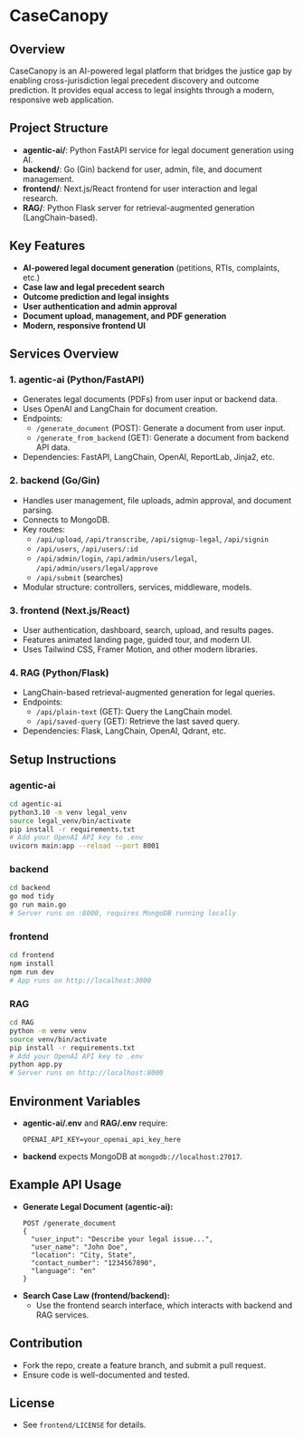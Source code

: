 # CaseCanopy

## Overview
CaseCanopy is an AI-powered legal platform that bridges the justice gap by enabling cross-jurisdiction legal precedent discovery and outcome prediction. It provides equal access to legal insights through a modern, responsive web application.

## Project Structure
- **agentic-ai/**: Python FastAPI service for legal document generation using AI.
- **backend/**: Go (Gin) backend for user, admin, file, and document management.
- **frontend/**: Next.js/React frontend for user interaction and legal research.
- **RAG/**: Python Flask server for retrieval-augmented generation (LangChain-based).

## Key Features
- **AI-powered legal document generation** (petitions, RTIs, complaints, etc.)
- **Case law and legal precedent search**
- **Outcome prediction and legal insights**
- **User authentication and admin approval**
- **Document upload, management, and PDF generation**
- **Modern, responsive frontend UI**

## Services Overview

### 1. agentic-ai (Python/FastAPI)
- Generates legal documents (PDFs) from user input or backend data.
- Uses OpenAI and LangChain for document creation.
- Endpoints:
  - `/generate_document` (POST): Generate a document from user input.
  - `/generate_from_backend` (GET): Generate a document from backend API data.
- Dependencies: FastAPI, LangChain, OpenAI, ReportLab, Jinja2, etc.

### 2. backend (Go/Gin)
- Handles user management, file uploads, admin approval, and document parsing.
- Connects to MongoDB.
- Key routes:
  - `/api/upload`, `/api/transcribe`, `/api/signup-legal`, `/api/signin`
  - `/api/users`, `/api/users/:id`
  - `/api/admin/login`, `/api/admin/users/legal`, `/api/admin/users/legal/approve`
  - `/api/submit` (searches)
- Modular structure: controllers, services, middleware, models.

### 3. frontend (Next.js/React)
- User authentication, dashboard, search, upload, and results pages.
- Features animated landing page, guided tour, and modern UI.
- Uses Tailwind CSS, Framer Motion, and other modern libraries.

### 4. RAG (Python/Flask)
- LangChain-based retrieval-augmented generation for legal queries.
- Endpoints:
  - `/api/plain-text` (GET): Query the LangChain model.
  - `/api/saved-query` (GET): Retrieve the last saved query.
- Dependencies: Flask, LangChain, OpenAI, Qdrant, etc.

## Setup Instructions

### agentic-ai
```bash
cd agentic-ai
python3.10 -m venv legal_venv
source legal_venv/bin/activate
pip install -r requirements.txt
# Add your OpenAI API key to .env
uvicorn main:app --reload --port 8001
```

### backend
```bash
cd backend
go mod tidy
go run main.go
# Server runs on :8000, requires MongoDB running locally
```

### frontend
```bash
cd frontend
npm install
npm run dev
# App runs on http://localhost:3000
```

### RAG
```bash
cd RAG
python -m venv venv
source venv/bin/activate
pip install -r requirements.txt
# Add your OpenAI API key to .env
python app.py
# Server runs on http://localhost:8000
```

## Environment Variables
- **agentic-ai/.env** and **RAG/.env** require:
  ```
  OPENAI_API_KEY=your_openai_api_key_here
  ```
- **backend** expects MongoDB at `mongodb://localhost:27017`.

## Example API Usage
- **Generate Legal Document (agentic-ai):**
  ```
  POST /generate_document
  {
    "user_input": "Describe your legal issue...",
    "user_name": "John Doe",
    "location": "City, State",
    "contact_number": "1234567890",
    "language": "en"
  }
  ```
- **Search Case Law (frontend/backend):**
  - Use the frontend search interface, which interacts with backend and RAG services.

## Contribution
- Fork the repo, create a feature branch, and submit a pull request.
- Ensure code is well-documented and tested.

## License
- See `frontend/LICENSE` for details.